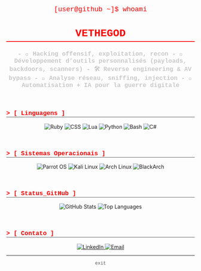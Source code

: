 <div align="center">

<pre style="color: #ff0000; font-family: 'Courier New', Courier, monospace; font-size: 18px;">
[user@github ~]$ whoami
</pre>
<h1 style="color: #ff0000; font-family: 'Courier New', Courier, monospace; border-bottom: 2px solid #ff0000; padding-bottom: 5px;">
  VETHEGOD
</h1>
<h3 style="color: #c9c9c9; font-family: 'Courier New', Courier, monospace;">
- 🎯 Hacking offensif, exploitation, recon
- 🔧 Développement d’outils personnalisés (payloads, backdoors, scanners)
- 🛠️ Reverse engineering & AV bypass
- 📡 Analyse réseau, sniffing, injection
- 🧿 Automatisation + IA pour la guerre digitale
</h3>
<br>

<h3 style="color: #ff0000; font-family: 'Courier New', Courier, monospace; text-align: left; border-bottom: 1px solid #555;">
  > [ Linguagens ]
</h3>
<p align="center">
  <img src="https://img.shields.io/badge/Ruby-CC342D?style=for-the-badge&logo=ruby&logoColor=white" alt="Ruby"/>
  <img src="https://img.shields.io/badge/CSS3-1572B6?style=for-the-badge&logo=css3&logoColor=white" alt="CSS"/>
  <img src="https://img.shields.io/badge/Lua-2C2D72?style=for-the-badge&logo=lua&logoColor=white" alt="Lua"/>
  <img src="https://img.shields.io/badge/Python-3776AB?style=for-the-badge&logo=python&logoColor=white" alt="Python"/>
  <img src="https://img.shields.io/badge/Bash-4EAA25?style=for-the-badge&logo=gnubash&logoColor=white" alt="Bash"/>
  <img src="https://img.shields.io/badge/C%23-239120?style=for-the-badge&logo=c-sharp&logoColor=white" alt="C#"/>
</p>
<br>

<h3 style="color: #ff0000; font-family: 'Courier New', Courier, monospace; text-align: left; border-bottom: 1px solid #555;">
  > [ Sistemas Operacionais ]
</h3>
<p align="center">
  <img src="https://img.shields.io/badge/Parrot%20OS-28C6F3?style=for-the-badge&logo=parrotsecurity&logoColor=white" alt="Parrot OS"/>
  <img src="https://img.shields.io/badge/Kali%20Linux-557C94?style=for-the-badge&logo=kalilinux&logoColor=white" alt="Kali Linux"/>
  <img src="https://img.shields.io/badge/Arch%20Linux-1793D1?style=for-the-badge&logo=archlinux&logoColor=white" alt="Arch Linux"/>
  <img src="https://img.shields.io/badge/BlackArch-000000?style=for-the-badge&logo=blackarch&logoColor=white" alt="BlackArch"/>
</p>
<br>

<h3 style="color: #ff0000; font-family: 'Courier New', Courier, monospace; text-align: left; border-bottom: 1px solid #555;">
  > [ Status_GitHub ]
</h3>
<p align="center">
  <img src="https://github-readme-stats.vercel.app/api?username=vethegod&show_icons=true&theme=transparent&bg_color=000000&title_color=ff0000&text_color=ffffff&icon_color=ff0000&border_color=ff0000&hide_border=false&count_private=true" alt="GitHub Stats" />
  <img src="https://github-readme-stats.vercel.app/api/top-langs/?username=vethegod&layout=compact&theme=transparent&bg_color=000000&title_color=ff0000&text_color=ffffff&border_color=ff0000&hide_border=false&count_private=true" alt="Top Languages" />
</p>
<br>

<h3 style="color: #ff0000; font-family: 'Courier New', Courier, monospace; text-align: left; border-bottom: 1px solid #555;">
  > [ Contato ]
</h3>
<p align="center">
  <a href="https://linkedin.com/in/vethegod" target="blank">
    <img src="https://img.shields.io/badge/LinkedIn-0077B5?style=for-the-badge&logo=linkedin&logoColor=white" alt="LinkedIn"/>
  </a>
  <a href="mailto:vethegod@proton.me" target="blank">
    <img src="https://img.shields.io/badge/Email-D14836?style=for-the-badge&logo=gmail&logoColor=white" alt="Email"/>
  </a>
</p>

<hr style="border-color: #ff000030;">
<p style="color: #555; font-family: 'Courier New', Courier, monospace; font-size: 12px;">
  exit
</p>

</div>
